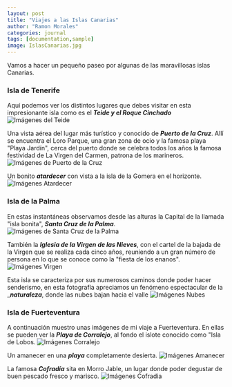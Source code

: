 ```yaml
---
layout: post
title: "Viajes a las Islas Canarias"
author: "Ramon Morales"
categories: journal
tags: [documentation,sample]
image: IslasCanarias.jpg
---
```


Vamos a hacer un pequeño paseo por algunas de las maravillosas islas Canarias.

### Isla de Tenerife
Aquí podemos ver los distintos lugares que debes visitar en esta impresionante isla como es el ___Teide y el Roque Cinchado___
![Imágenes del Teide]({{site.baseurl}}/assets/img/PadreTeide.jpg)

Una vista aérea del lugar más turístico y conocido de ___Puerto de la Cruz___. Allí se encuentra el Loro Parque, una gran zona de ocio y la famosa playa "Playa Jardín", cerca del puerto donde se celebra todos los años la famosa festividad de La Virgen del Carmen, patrona de los marineros.
![Imágenes de Puerto de la Cruz]({{site.baseurl}}/assets/img/PtoCruz.jpg)

Un bonito ___atardecer___ con vista a la isla de la Gomera en el horizonte.
![Imágenes Atardecer]({{site.baseurl}}/assets/img/LaGomera.jpg)

### Isla de la Palma
En estas instantáneas observamos desde las alturas la Capital de la llamada "isla bonita", ___Santa Cruz de la Palma___.
![Imágenes de Santa Cruz de la Palma]({{site.baseurl}}/assets/img/StaCPalma.jpg)

También la ___Iglesia de la Virgen de las Nieves___, con el cartel de la bajada de la Virgen que se realiza cada cinco años, reuniendo a un gran número de persona en lo que se conoce como la "fiesta de los enanos".
![Imágenes Virgen]({{site.baseurl}}/assets/img/BajadaVirgen.jpg)

Esta isla se caracteriza por sus numerosos caminos donde poder hacer senderismo, en esta fotografía apreciamos un fenómeno espectacular de la ____naturaleza___, donde las nubes bajan hacia el valle
![Imágenes Nubes]({{site.baseurl}}/assets/img/CaidaNubes.jpg)


### Isla de Fuerteventura
A continuación muestro unas imágenes de mi viaje a Fuerteventura. En ellas se pueden ver la ___Playa de Corralejo___, al fondo el islote conocido como "Isla de Lobos.
![Imágenes Corralejo]({{site.baseurl}}/assets/img/Corralejo.jpg)

Un amanecer en una ___playa___ completamente desierta.
![Imágenes Amanecer]({{site.baseurl}}/assets/img/Amacener.jpg)

La famosa ___Cofradía___ sita en Morro Jable, un lugar donde poder degustar de buen pescado fresco y marisco.
![Imágenes Cofradia]({{site.baseurl}}/assets/img/LaCofradia.jpg)



